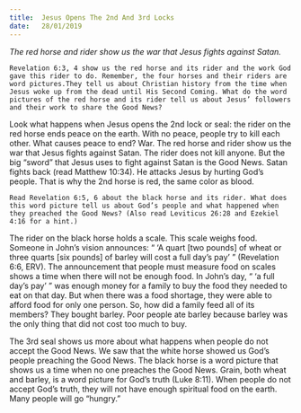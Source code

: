```yaml
---
title:  Jesus Opens The 2nd And 3rd Locks
date:   28/01/2019
---
```


_The red horse and rider show us the war that Jesus fights against Satan._

`Revelation 6:3, 4 show us the red horse and its rider and the work God gave this rider to do. Remember, the four horses and their riders are word pictures.They tell us about Christian history from the time when Jesus woke up from the dead until His Second Coming. What do the word pictures of the red horse and its rider tell us about Jesus’ followers and their work to share the Good News?`

Look what happens when Jesus opens the 2nd lock or seal: the rider on the red horse ends peace on the earth. With no peace, people try to kill each other. What causes peace to end? War. The red horse and rider show us the war that Jesus fights against Satan. The rider does not kill anyone. But the big “sword” that Jesus uses to fight against Satan is the Good News. Satan fights back (read Matthew 10:34). He attacks Jesus by hurting God’s people. That is why the 2nd horse is red, the same color as blood.

`Read Revelation 6:5, 6 about the black horse and its rider. What does this word picture tell us about God’s people and what happened when they preached the Good News? (Also read Leviticus 26:28 and Ezekiel 4:16 for a hint.)`

The rider on the black horse holds a scale. This scale weighs food. Someone in John’s vision announces: “ ‘A quart [two pounds] of wheat or three quarts [six pounds] of barley will cost a full day’s pay’ ” (Revelation 6:6, ERV). The announcement that people must measure food on scales shows a time when there will not be enough food. In John’s day, “ ‘a full day’s pay’ ” was enough money for a family to buy the food they needed to eat on that day. But when there was a food shortage, they were able to afford food for only one person. So, how did a family feed all of its members? They bought barley. Poor people ate barley because barley was the only thing that did not cost too much to buy.

The 3rd seal shows us more about what happens when people do not accept the Good News. We saw that the white horse showed us God’s people preaching the Good News. The black horse is a word picture that shows us a time when no one preaches the Good News. Grain, both wheat and barley, is a word picture for God’s truth (Luke 8:11). When people do not accept God’s truth, they will not have enough spiritual food on the earth. Many people will go “hungry.”